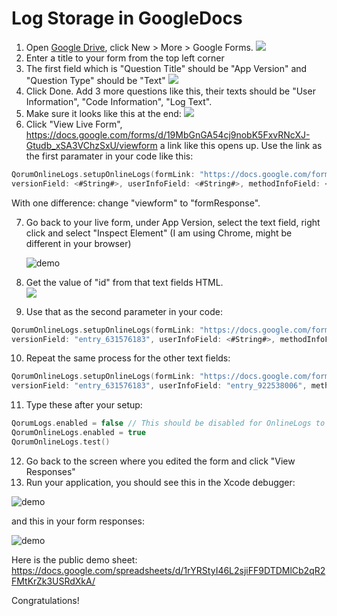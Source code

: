 Log Storage in GoogleDocs
==========
1. Open [Google Drive](https://drive.google.com/), click New > More > Google Forms.
![](http://i.imgur.com/f3tJNTS.png)
2. Enter a title to your form from the top left corner
3. The first field which is "Question Title" should be "App Version" and "Question Type" should be "Text" 
![](http://i.imgur.com/799xH6D.png)
4. Click Done. Add 3 more questions like this, their texts should be "User Information", "Code Information", "Log Text". 
5. Make sure it looks like this at the end: 
![](http://i.imgur.com/uTFVSMu.png)
6. Click "View Live Form", https://docs.google.com/forms/d/19MbGnGA54cj9nobK5FxvRNcXJ-Gtudb_xSA3VChzSxU/viewform a link like this opens up. Use the link as the first paramater in your code like this:
  
  ```swift
QorumOnlineLogs.setupOnlineLogs(formLink: "https://docs.google.com/forms/d/19MbGnGA54cj9nobK5FxvRNcXJ-Gtudb_xSA3VChzSxU/formResponse", 
versionField: <#String#>, userInfoField: <#String#>, methodInfoField: <#String#>, textField: <#String#>)
  ```
With one difference: change "viewform" to "formResponse".

7. Go back to your live form, under App Version, select the text field, right click and select "Inspect Element" (I am using Chrome, might be different in your browser) 

    ![demo](http://i.imgur.com/KvMBISU.png)

8. Get the value of "id" from that text fields HTML.  
![](http://i.imgur.com/eZKlzjq.png)
9. Use that as the second parameter in your code:

  ```swift
QorumOnlineLogs.setupOnlineLogs(formLink: "https://docs.google.com/forms/d/19MbGnGA54cj9nobK5FxvRNcXJ-Gtudb_xSA3VChzSxU/formResponse", 
versionField: "entry_631576183", userInfoField: <#String#>, methodInfoField: <#String#>, textField: <#String#>)
  ```
10. Repeat the same process for the other text fields:

  ```swift
QorumOnlineLogs.setupOnlineLogs(formLink: "https://docs.google.com/forms/d/19MbGnGA54cj9nobK5FxvRNcXJ-Gtudb_xSA3VChzSxU/formResponse", 
versionField: "entry_631576183", userInfoField: "entry_922538006", methodInfoField: "entry_836974774", textField: "entry_526236259")
  ```
11. Type these after your setup:

  ```swift
  QorumLogs.enabled = false // This should be disabled for OnlineLogs to work
  QorumOnlineLogs.enabled = true
  QorumOnlineLogs.test()
  ```
12. Go back to the screen where you edited the form and click "View Responses"
13. Run your application, you should see this in the Xcode debugger:

![demo](http://i.imgur.com/DLzZmfl.png)

and this in your form responses:

![demo](http://i.imgur.com/LJmc13G.png)

Here is the public demo sheet: https://docs.google.com/spreadsheets/d/1rYRStyI46L2sjiFF9DTDMlCb2qR2FMtKrZk3USRdXkA/

Congratulations!
